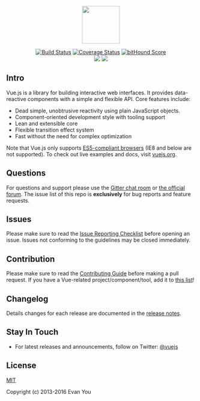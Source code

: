 <p align="center"><a href="http://vuejs.org" target="_blank"><img width="100"src="http://vuejs.org/images/logo.png"></a></p>

<p align="center">
  <a href="https://circleci.com/gh/vuejs/vue/tree/master"><img src="https://circleci.com/gh/vuejs/vue/tree/master.svg?style=shield" alt="Build Status"></a>
  <a href="https://codecov.io/github/vuejs/vue?branch=master"><img src="https://codecov.io/github/vuejs/vue/coverage.svg?branch=dev" alt="Coverage Status"></a>
  <a href="https://www.bithound.io/github/vuejs/vue"><img src="https://www.bithound.io/github/vuejs/vue/badges/score.svg" alt="bitHound Score"></a>
  <br>
  <a href="http://issuestats.com/github/vuejs/vue"><img src="http://issuestats.com/github/vuejs/vue/badge/issue?style=flat"></a>
  <a href="https://gitter.im/vuejs/vue"><img src="https://badges.gitter.im/Join Chat.svg"></a>
</p>

## Intro

Vue.js is a library for building interactive web interfaces. It provides data-reactive components with a simple and flexible API. Core features include:

- Dead simple, unobtrusive reactivity using plain JavaScript objects.
- Component-oriented development style with tooling support
- Lean and extensible core
- Flexible transition effect system
- Fast without the need for complex optimization

Note that Vue.js only supports [ES5-compliant browsers](http://kangax.github.io/compat-table/es5/) (IE8 and below are not supported). To check out live examples and docs, visit [vuejs.org](http://vuejs.org).

## Questions

For questions and support please use the [Gitter chat room](https://gitter.im/vuejs/vue) or [the official forum](http://forum.vuejs.org). The issue list of this repo is **exclusively** for bug reports and feature requests.

## Issues

Please make sure to read the [Issue Reporting Checklist](https://github.com/vuejs/vue/blob/dev/CONTRIBUTING.md#issue-reporting-guidelines) before opening an issue. Issues not conforming to the guidelines may be closed immediately.

## Contribution

Please make sure to read the [Contributing Guide](https://github.com/vuejs/vue/blob/dev/CONTRIBUTING.md) before making a pull request. If you have a Vue-related project/component/tool, add it to [this list](https://github.com/vuejs/vue/wiki/User-Contributed-Components-&-Tools)!

## Changelog

Details changes for each release are documented in the [release notes](https://github.com/vuejs/vue/releases).

## Stay In Touch

- For latest releases and announcements, follow on Twitter: [@vuejs](https://twitter.com/vuejs)

## License

[MIT](http://opensource.org/licenses/MIT)

Copyright (c) 2013-2016 Evan You
